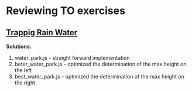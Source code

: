 # Reviewing TO exercises
## [Trappig Rain Water](https://leetcode.com/problems/trapping-rain-water/) 
**Solutions:**
1. water_park.js - straight forward implementation
2. beter_water_park.js - optimized the determination of the max height on the left
3. best_water_park.js - optimized the determination of the max height on the right
